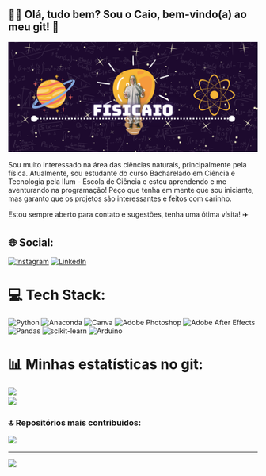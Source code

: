 ## 🧑‍🔬 Olá, tudo bem? Sou o Caio, bem-vindo(a) ao meu git! 👋

<img src="/fisicaio_banner.png">

Sou muito interessado na área das ciências naturais, principalmente pela física. Atualmente, sou estudante do curso Bacharelado em Ciência e Tecnologia pela Ilum - Escola de Ciência e estou aprendendo e me aventurando na programação! Peço que tenha em mente que sou iniciante, mas garanto que os projetos são interessantes e feitos com carinho.

Estou sempre aberto para contato e sugestões, tenha uma ótima vísita! ✈️


## 🌐 Social:
[![Instagram](https://img.shields.io/badge/Instagram-%23E4405F.svg?logo=Instagram&logoColor=white)](https://instagram.com/caio.mcruas) [![LinkedIn](https://img.shields.io/badge/LinkedIn-%230077B5.svg?logo=linkedin&logoColor=white)](https://linkedin.com/in/caiocavallari) 

# 💻 Tech Stack:
![Python](https://img.shields.io/badge/python-3670A0?style=flat&logo=python&logoColor=ffdd54) 
![Anaconda](https://img.shields.io/badge/Anaconda-%2344A833.svg?style=flat&logo=anaconda&logoColor=white) 
![Canva](https://img.shields.io/badge/Canva-%2300C4CC.svg?style=flat&logo=Canva&logoColor=white) 
![Adobe Photoshop](https://img.shields.io/badge/adobe%20photoshop-%2331A8FF.svg?style=flat&logo=adobe%20photoshop&logoColor=white) 
![Adobe After Effects](https://img.shields.io/badge/Adobe%20After%20Effects-9999FF.svg?style=flat&logo=Adobe%20After%20Effects&logoColor=white) 
![Pandas](https://img.shields.io/badge/pandas-%23150458.svg?style=flat&logo=pandas&logoColor=white) 
![scikit-learn](https://img.shields.io/badge/scikit--learn-%23F7931E.svg?style=flat&logo=scikit-learn&logoColor=white) 
![Arduino](https://img.shields.io/badge/-Arduino-00979D?style=flat&logo=Arduino&logoColor=white)

# 📊 Minhas estatísticas no git:
![](https://github-readme-stats.vercel.app/api?username=caioruas24010&theme=dark&hide_border=false&include_all_commits=false&count_private=false)<br/>
![](https://github-readme-streak-stats.herokuapp.com/?user=caioruas24010&theme=dark&hide_border=false)<br/>

### 🔝 Repositórios mais contribuidos:
![](https://github-contributor-stats.vercel.app/api?username=caioruas24010&limit=5&theme=dark&combine_all_yearly_contributions=true)

---
[![](https://visitcount.itsvg.in/api?id=caioruas24010&icon=2&color=3)](https://visitcount.itsvg.in)

<!-- Proudly created with GPRM ( https://gprm.itsvg.in ) -->
